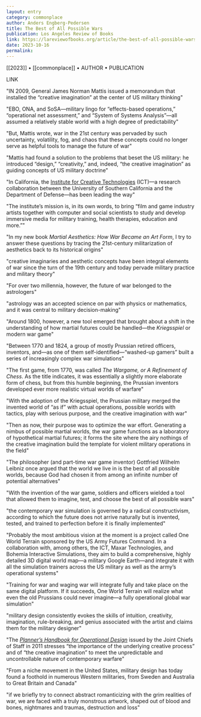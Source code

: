 ```yaml
---
layout: entry
category: commonplace
author: Anders Engberg-Pedersen
title: The Best of All Possible Wars
publication: Los Angeles Review of Books
link: https://lareviewofbooks.org/article/the-best-of-all-possible-wars-warfare-worldmaking-and-the-creative-imagination/
date: 2023-10-16
permalink:
---
```


[[2023]] • [[commonplace]] • AUTHOR • PUBLICATION

LINK

"IN 2009, General James Norman Mattis issued a memorandum that installed the “creative imagination” at the center of US military thinking"

"EBO, ONA, and SoSA—military lingo for “effects-based operations,” “operational net assessment,” and “System of Systems Analysis”—all assumed a relatively stable world with a high degree of predictability"

"But, Mattis wrote, war in the 21st century was pervaded by such uncertainty, volatility, fog, and chaos that these concepts could no longer serve as helpful tools to manage the future of war"

"Mattis had found a solution to the problems that beset the US military: he introduced “design,” “creativity,” and, indeed, “the creative imagination” as guiding concepts of US military doctrine"

"In California, the [Institute for Creative Technologies](https://ict.usc.edu/about-us/) (ICT)—a research collaboration between the University of Southern California and the Department of Defense—has been leading the way"

"The institute’s mission is, in its own words, to bring “film and game industry artists together with computer and social scientists to study and develop immersive media for military training, health therapies, education and more.”"

"In my new book *Martial Aesthetics: How War Became an Art Form*, I try to answer these questions by tracing the 21st-century militarization of aesthetics back to its historical origins"

"creative imaginaries and aesthetic concepts have been integral elements of war since the turn of the 19th century and today pervade military practice and military theory"

"For over two millennia, however, the future of war belonged to the astrologers"

"astrology was an accepted science on par with physics or mathematics, and it was central to military decision-making"

"Around 1800, however, a new tool emerged that brought about a shift in the understanding of how martial futures could be handled—the *Kriegsspiel* or modern war game"

"Between 1770 and 1824, a group of mostly Prussian retired officers, inventors, and—as one of them self-identified—“washed-up gamers” built a series of increasingly complex war simulations"

"The first game, from 1770, was called *The Wargame, or A Refinement of Chess*. As the title indicates, it was essentially a slightly more elaborate form of chess, but from this humble beginning, the Prussian inventors developed ever more realistic virtual worlds of warfare"

"With the adoption of the Kriegsspiel, the Prussian military merged the invented world of “as if” with actual operations, possible worlds with tactics, play with serious purpose, and the creative imagination with war"

"Then as now, their purpose was to optimize the war effort. Generating a nimbus of possible martial worlds, the war game functions as a laboratory of hypothetical martial futures; it forms the site where the airy nothings of the creative imagination build the template for violent military operations in the field"

"The philosopher (and part-time war game inventor) Gottfried Wilhelm Leibniz once argued that the world we live in is the best of all possible worlds, because God had chosen it from among an infinite number of potential alternatives"

"With the invention of the war game, soldiers and officers wielded a tool that allowed them to imagine, test, and choose the best of all possible wars"

"the contemporary war simulation is governed by a radical constructivism, according to which the future does not arrive naturally but is invented, tested, and trained to perfection before it is finally implemented"

"Probably the most ambitious vision at the moment is a project called One World Terrain sponsored by the US Army Futures Command. In a collaboration with, among others, the ICT, Maxar Technologies, and Bohemia Interactive Simulations, they aim to build a comprehensive, highly detailed 3D digital world map—a military Google Earth—and integrate it with all the simulation trainers across the US military as well as the army’s operational systems"

"Training for war and waging war will integrate fully and take place on the same digital platform. If it succeeds, One World Terrain will realize what even the old Prussians could never imagine—a fully operational global war simulation"

"military design consistently evokes the skills of intuition, creativity, imagination, rule-breaking, and genius associated with the artist and claims them for the military designer"

"The [*Planner’s Handbook for Operational Design*](https://www.jcs.mil/Portals/36/Documents/Doctrine/pams_hands/opdesign_hbk.pdf) issued by the Joint Chiefs of Staff in 2011 stresses “the importance of the underlying creative process” and of “the creative imagination” to meet the unpredictable and uncontrollable nature of contemporary warfare"

"From a niche movement in the United States, military design has today found a foothold in numerous Western militaries, from Sweden and Australia to Great Britain and Canada"

"if we briefly try to connect abstract romanticizing with the grim realities of war, we are faced with a truly monstrous artwork, shaped out of blood and bones, nightmares and traumas, destruction and loss"

